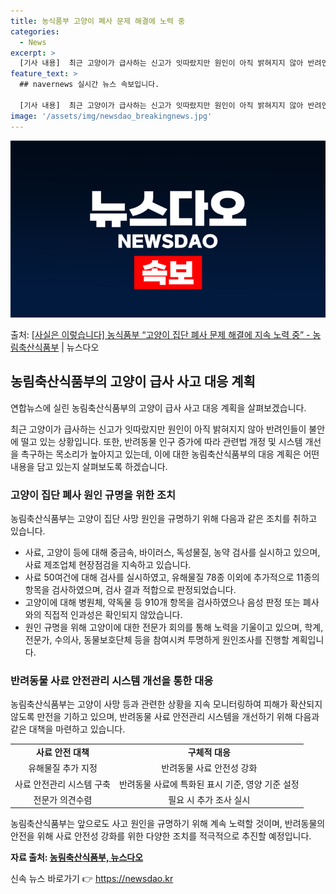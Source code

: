 ```yaml
---
title: 농식품부 고양이 폐사 문제 해결에 노력 중
categories:
  - News
excerpt: >
  [기사 내용]  최근 고양이가 급사하는 신고가 잇따랐지만 원인이 아직 밝혀지지 않아 반려인들이 불안에 떨고 …
feature_text: >
  ## navernews 실시간 뉴스 속보입니다.

  [기사 내용]  최근 고양이가 급사하는 신고가 잇따랐지만 원인이 아직 밝혀지지 않아 반려인들이 불안에 떨고 …
image: '/assets/img/newsdao_breakingnews.jpg'
---
```


![뉴스다오 속보](/assets/img/newsdao_breakingnews.jpg)

<p>출처: <a href="https://newsdao.kr/3841" rel="dofollow">[사실은 이렇습니다] 농식품부 “고양이 집단 폐사 문제 해결에 지속 노력 중” - 농림축산식품부</a> | 뉴스다오</p>

<h2 data-ke-size="size26">농림축산식품부의 고양이 급사 사고 대응 계획</h2>
연합뉴스에 실린 농림축산식품부의 고양이 급사 사고 대응 계획을 살펴보겠습니다.

<p data-ke-size="size16"> 최근 고양이가 급사하는 신고가 잇따랐지만 원인이 아직 밝혀지지 않아 반려인들이 불안에 떨고 있는 상황입니다. 또한, 반려동물 인구 증가에 따라 관련법 개정 및 시스템 개선을 촉구하는 목소리가 높아지고 있는데, 이에 대한 농림축산식품부의 대응 계획은 어떤 내용을 담고 있는지 살펴보도록 하겠습니다.</p>

<h3 data-ke-size="size24">고양이 집단 폐사 원인 규명을 위한 조치</h3>
농림축산식품부는 고양이 집단 사망 원인을 규명하기 위해 다음과 같은 조치를 취하고 있습니다.
<ul>
  <li>사료, 고양이 등에 대해 중금속, 바이러스, 독성물질, 농약 검사를 실시하고 있으며, 사료 제조업체 현장점검을 지속하고 있습니다.</li>
  <li>사료 50여건에 대해 검사를 실시하였고, 유해물질 78종 이외에 추가적으로 11종의 항목을 검사하였으며, 검사 결과 적합으로 판정되었습니다.</li>
  <li>고양이에 대해 병원체, 약독물 등 910개 항목을 검사하였으나 음성 판정 또는 폐사와의 직접적 인과성은 확인되지 않았습니다.</li>
  <li>원인 규명을 위해 고양이에 대한 전문가 회의를 통해 노력을 기울이고 있으며, 학계, 전문가, 수의사, 동물보호단체 등을 참여시켜 투명하게 원인조사를 진행할 계획입니다.</li>
</ul>

<h3 data-ke-size="size24">반려동물 사료 안전관리 시스템 개선을 통한 대응</h3>
농림축산식품부는 고양이 사망 등과 관련한 상황을 지속 모니터링하여 피해가 확산되지 않도록 만전을 기하고 있으며, 반려동물 사료 안전관리 시스템을 개선하기 위해 다음과 같은 대책을 마련하고 있습니다.
<table>
  <tr>
    <td style="text-align: center; height: 17px;"><b>사료 안전 대책</b></td>
    <td style="text-align: center; height: 17px;"><b>구체적 대응</b></td>
  </tr>
  <tr>
    <td style="text-align: center; height: 17px;">유해물질 추가 지정</td>
    <td style="text-align: center; height: 17px;">반려동물 사료 안전성 강화</td>
  </tr>
  <tr>
    <td style="text-align: center; height: 17px;">사료 안전관리 시스템 구축</td>
    <td style="text-align: center; height: 17px;">반려동물 사료에 특화된 표시 기준, 영양 기준 설정</td>
  </tr>
  <tr>
    <td style="text-align: center; height: 17px;">전문가 의견수렴</td>
    <td style="text-align: center; height: 17px;">필요 시 추가 조사 실시</td>
  </tr>
</table>

<p data-ke-size="size16">농림축산식품부는 앞으로도 사고 원인을 규명하기 위해 계속 노력할 것이며, 반려동물의 안전을 위해 사료 안전성 강화를 위한 다양한 조치를 적극적으로 추진할 예정입니다.</p>

**자료 출처: [농림축산식품부, 뉴스다오](https://newsdao.kr/3841)** 

신속 뉴스 바로가기 👉 <a href="https://newsdao.kr" rel="dofollow">https://newsdao.kr</a>


